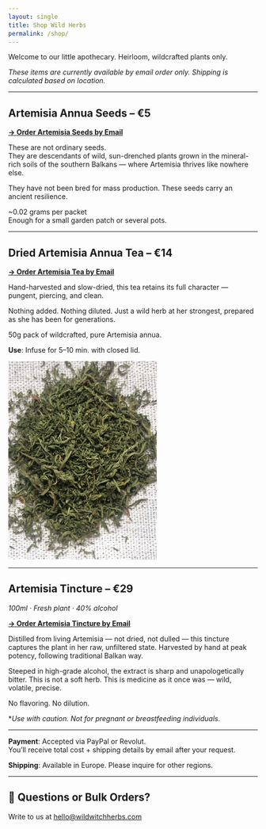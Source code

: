```yaml
---
layout: single
title: Shop Wild Herbs
permalink: /shop/
---
```


Welcome to our little apothecary. Heirloom, wildcrafted plants only. 

*These items are currently available by email order only. Shipping is calculated based on location.*

---

##  Artemisia Annua Seeds – €5  

**[→ Order Artemisia Seeds by Email](mailto:info@wildwitchherbs.com?subject=Order%20Request%20-%20Artemisia%20Seeds&body=Hi%20Wild%20Witch%20Herbs%2C%0A%0AI'd%20like%20to%20order%20the%20Artemisia%20annua%20Seeds.%0A%0AMy%20name%3A%0AMy%20shipping%20address%3A%0APreferred%20payment%20method%20(PayPal%2C%20Revolut)%3A%0A%0AThank%20you.)**

These are not ordinary seeds.  
They are descendants of wild, sun-drenched plants grown in the mineral-rich soils of the southern Balkans — where Artemisia thrives like nowhere else.

They have not been bred for mass production. These seeds carry an ancient resilience. 
 
 ~0.02 grams per packet  
Enough for a small garden patch or several pots.

---

##  Dried Artemisia Annua Tea – €14  

**[→ Order Artemisia Tea by Email](mailto:info@wildwitchherbs.com?subject=Order%20Request%20-%20Artemisia%20Tea&body=Hi%20Wild%20Witch%20Herbs%2C%0A%0AI'd%20like%20to%20order%20the%20Artemisia%20annua%20Tea.%0A%0AMy%20name%3A%0AMy%20shipping%20address%3A%0APreferred%20payment%20method%20(PayPal%2C%20Revolut)%3A%0A%0AThank%20you.)**

Hand-harvested and slow-dried, this tea retains its full character — pungent, piercing, and clean. 

Nothing added. Nothing diluted. Just a wild herb at her strongest, prepared as she has been for generations. 

50g pack of wildcrafted, pure Artemisia annua.

**Use**: Infuse for 5–10 min. with closed lid.


<img src="/assets/images/artemisia-annua-sweet-wormwood-tea-closeup.webp" alt="Artemisia Annua Tea" style="max-width:300px; height:auto;">

---

##  Artemisia Tincture – €29  
*100ml · Fresh plant · 40% alcohol*

**[→ Order Artemisia Tincture by Email](mailto:info@wildwitchherbs.com?subject=Order%20Request%20-%20Artemisia%20Tincture&body=Hi%20Wild%20Witch%20Herbs%2C%0A%0AI'd%20like%20to%20order%20the%20Artemisia%20annua%20Tincture.%0A%0AMy%20name%3A%0AMy%20shipping%20address%3A%0APreferred%20payment%20method%20(PayPal%2C%20Revolut)%3A%0A%0AThank%20you.)**


Distilled from living Artemisia — not dried, not dulled — this tincture captures the plant in her raw, unfiltered state. Harvested by hand at peak potency, following traditional Balkan way.

Steeped in high-grade alcohol, the extract is sharp and unapologetically bitter. This is not a soft herb. This is medicine as it once was — wild, volatile, precise.

No flavoring. No dilution. 

**Use with caution. Not for pregnant or breastfeeding individuals.*


---

**Payment**: Accepted via PayPal or Revolut.  
You’ll receive total cost + shipping details by email after your request.

**Shipping**: Available in Europe. Please inquire for other regions. 

---

## 💌 Questions or Bulk Orders?  
Write to us at [hello@wildwitchherbs.com](mailto:info@wildwitchherbs.com)


